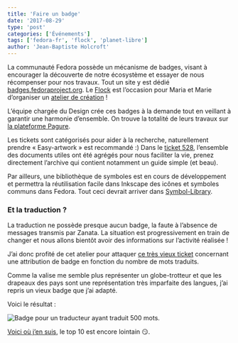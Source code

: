 ```yaml
---
title: 'Faire un badge'
date: '2017-08-29'
type: 'post'
categories: ['Événements']
tags: ['fedora-fr', 'flock', 'planet-libre']
author: 'Jean-Baptiste Holcroft'
---
```


La communauté Fedora possède un mécanisme de badges, visant à encourager la
découverte de notre écosystème et essayer de nous récompenser pour nos
travaux. Tout un site y est dédié
[badges.fedoraproject.org](http://badges.fedoraproject.org). Le [Flock]()
est l’occasion pour Maria et Marie d’organiser un [atelier de
création](https://flock2017.sched.com/event/Bm9Z/designing-fedora-badges) !

L’équipe chargée du Design crée ces badges à la demande tout en veillant à
garantir une harmonie d’ensemble. On trouve la totalité de leurs travaux sur
[la plateforme Pagure](https://pagure.io/Fedora-Badges/).

Les tickets sont catégorisés pour aider à la recherche, naturellement
prendre « Easy-artwork » est recommandé :)  Dans le [ticket
528](https://pagure.io/Fedora-Badges/issue/528/), l’ensemble des documents
utiles ont été agrégés pour nous faciliter la vie, prenez directement
l’archive qui contient notamment un guide simple (et beau).

Par ailleurs, une bibliothèque de symboles est en cours de développement et
permettra la réutilisation facile dans Inkscape des icônes et symboles
communs dans Fedora. Tout ceci devrait arriver dans
[Symbol-Library](https://pagure.io/Symbol-Library).

### Et la traduction ?

La traduction ne possède presque aucun badge, la faute à l’absence de
messages transmis par Zanata. La situation est progressivement en train de
changer et nous allons bientôt avoir des informations sur l’activité
réalisée !

J’ai donc profité de cet atelier pour attaquer [ce très vieux
ticket](https://pagure.io/Fedora-Badges/issue/221) concernant une
attribution de badge en fonction du nombre de mots traduits.

Comme la valise me semble plus représenter un globe-trotteur et que les
drapeaux des pays sont une représentation très imparfaite des langues, j’ai
repris un vieux badge que j’ai adapté.

Voici le résultat :

<img
src="https://pagure.io/Fedora-Badges/issue/raw/files/cb404d0498bf455a63d1746904b698e60951979f66ad0fa8c483a21de097fc8a-l10n-translation.png"
alt="Badge pour un traducteur ayant traduit 500 mots">.

[Voici où j’en suis](https://badges.fedoraproject.org/user/jibecfed), le top
10 est encore lointain 😏.
